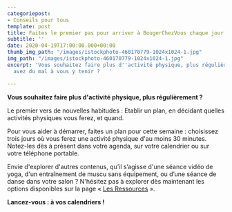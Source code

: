 ```yaml
---
categoriepost:
- Conseils pour tous
template: post
title: Faites le premier pas pour arriver à BougerChezVous chaque jour
subtitle: ''
date: 2020-04-19T17:00:00.000+00:00
thumb_img_path: "/images/istockphoto-460170779-1024x1024-1.jpg"
img_path: "/images/istockphoto-460170779-1024x1024-1.jpg"
excerpt: 'Vous souhaitez faire plus d''activité physique, plus régulièrement, mais
  avez du mal à vous y tenir ?   '

---
```

**Vous souhaitez faire plus d'activité physique, plus régulièrement ?**

Le premier vers de nouvelles habitudes : Etablir un plan, en décidant quelles activités physiques vous ferez, et quand.

Pour vous aider à démarrer, faites un plan pour cette semaine : choisissez trois jours où vous ferez une activité physique d'au moins 30 minutes. Notez-les dès à présent dans votre agenda, sur votre calendrier ou sur votre téléphone portable.

Envie d'explorer d'autres contenus, qu’il s’agisse d'une séance vidéo de yoga, d'un entraînement de muscu sans équipement, ou d’une séance de danse dans votre salon ? N'hésitez pas à explorer dès maintenant les options disponibles sur la page « [Les Ressources](https://kind-robin-60456.netlify.com/ressourcesOutils/ "les ressources") ».

**Lancez-vous : à vos calendriers !**